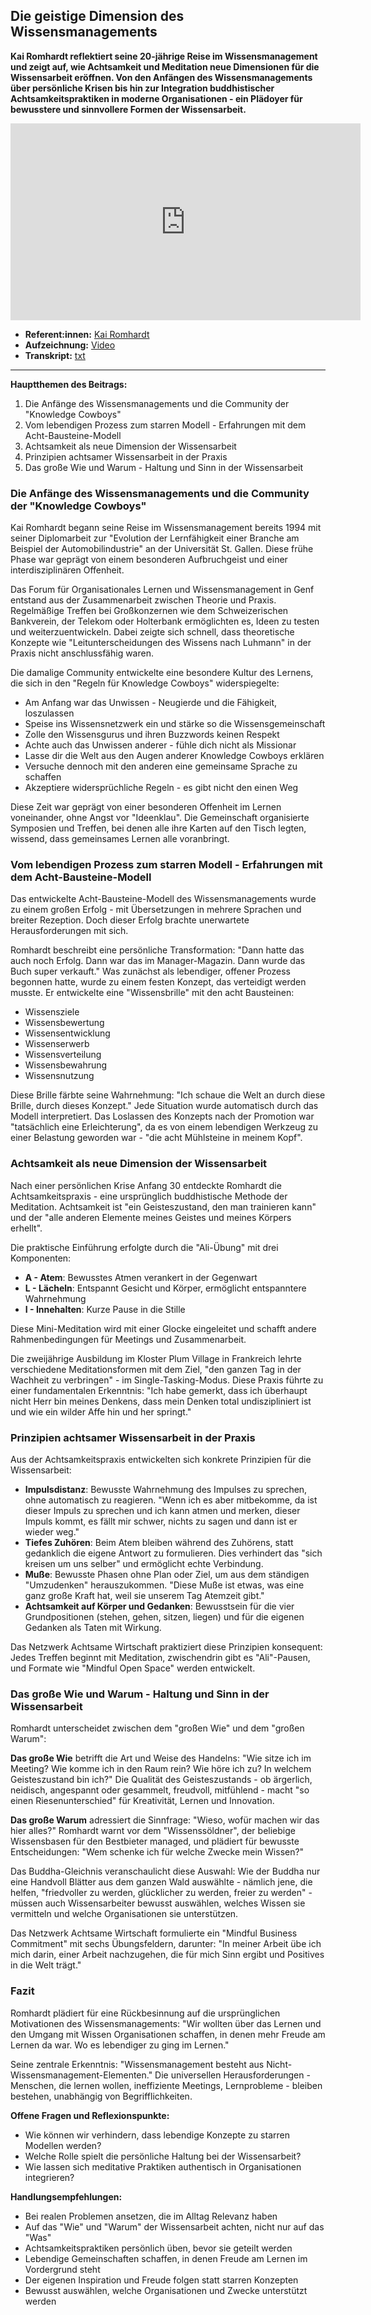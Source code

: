 ## Die geistige Dimension des Wissensmanagements

**Kai Romhardt reflektiert seine 20-jährige Reise im Wissensmanagement und zeigt auf, wie Achtsamkeit und Meditation neue Dimensionen für die Wissensarbeit eröffnen. Von den Anfängen des Wissensmanagements über persönliche Krisen bis hin zur Integration buddhistischer Achtsamkeitspraktiken in moderne Organisationen - ein Plädoyer für bewusstere und sinnvollere Formen der Wissensarbeit.**

<iframe width="560" height="315" src="https://www.youtube-nocookie.com/embed/ZVZ88y31lkc?si=W0tJsuo-Nc1j2soU" title="YouTube video player" frameborder="0" allow="accelerometer; autoplay; clipboard-write; encrypted-media; gyroscope; picture-in-picture; web-share" referrerpolicy="strict-origin-when-cross-origin" allowfullscreen></iframe>

* **Referent:innen:** [Kai Romhardt](https://www.linkedin.com/in/dr-kai-romhardt-237b64/)
* **Aufzeichnung:** [Video](https://www.youtube.com/watch?v=ZVZ88y31lkc&list=PLsDEDkLIwmRxlOVfw5CrZcOMCPSw2p8nF&index=8)
* **Transkript:** [txt](2-4-romhardt.txt)

---

**Hauptthemen des Beitrags:**

1. Die Anfänge des Wissensmanagements und die Community der "Knowledge Cowboys"
2. Vom lebendigen Prozess zum starren Modell - Erfahrungen mit dem Acht-Bausteine-Modell
3. Achtsamkeit als neue Dimension der Wissensarbeit
4. Prinzipien achtsamer Wissensarbeit in der Praxis
5. Das große Wie und Warum - Haltung und Sinn in der Wissensarbeit

### Die Anfänge des Wissensmanagements und die Community der "Knowledge Cowboys"

Kai Romhardt begann seine Reise im Wissensmanagement bereits 1994 mit seiner Diplomarbeit zur "Evolution der Lernfähigkeit einer Branche am Beispiel der Automobilindustrie" an der Universität St. Gallen. Diese frühe Phase war geprägt von einem besonderen Aufbruchgeist und einer interdisziplinären Offenheit.

Das Forum für Organisationales Lernen und Wissensmanagement in Genf entstand aus der Zusammenarbeit zwischen Theorie und Praxis. Regelmäßige Treffen bei Großkonzernen wie dem Schweizerischen Bankverein, der Telekom oder Holterbank ermöglichten es, Ideen zu testen und weiterzuentwickeln. Dabei zeigte sich schnell, dass theoretische Konzepte wie "Leitunterscheidungen des Wissens nach Luhmann" in der Praxis nicht anschlussfähig waren.

Die damalige Community entwickelte eine besondere Kultur des Lernens, die sich in den "Regeln für Knowledge Cowboys" widerspiegelte:

- Am Anfang war das Unwissen - Neugierde und die Fähigkeit, loszulassen
- Speise ins Wissensnetzwerk ein und stärke so die Wissensgemeinschaft
- Zolle den Wissensgurus und ihren Buzzwords keinen Respekt
- Achte auch das Unwissen anderer - fühle dich nicht als Missionar
- Lasse dir die Welt aus den Augen anderer Knowledge Cowboys erklären
- Versuche dennoch mit den anderen eine gemeinsame Sprache zu schaffen
- Akzeptiere widersprüchliche Regeln - es gibt nicht den einen Weg

Diese Zeit war geprägt von einer besonderen Offenheit im Lernen voneinander, ohne Angst vor "Ideenklau". Die Gemeinschaft organisierte Symposien und Treffen, bei denen alle ihre Karten auf den Tisch legten, wissend, dass gemeinsames Lernen alle voranbringt.

### Vom lebendigen Prozess zum starren Modell - Erfahrungen mit dem Acht-Bausteine-Modell

Das entwickelte Acht-Bausteine-Modell des Wissensmanagements wurde zu einem großen Erfolg - mit Übersetzungen in mehrere Sprachen und breiter Rezeption. Doch dieser Erfolg brachte unerwartete Herausforderungen mit sich.

Romhardt beschreibt eine persönliche Transformation: "Dann hatte das auch noch Erfolg. Dann war das im Manager-Magazin. Dann wurde das Buch super verkauft." Was zunächst als lebendiger, offener Prozess begonnen hatte, wurde zu einem festen Konzept, das verteidigt werden musste. Er entwickelte eine "Wissensbrille" mit den acht Bausteinen:

- Wissensziele
- Wissensbewertung  
- Wissensentwicklung
- Wissenserwerb
- Wissensverteilung
- Wissensbewahrung
- Wissensnutzung

Diese Brille färbte seine Wahrnehmung: "Ich schaue die Welt an durch diese Brille, durch dieses Konzept." Jede Situation wurde automatisch durch das Modell interpretiert. Das Loslassen des Konzepts nach der Promotion war "tatsächlich eine Erleichterung", da es von einem lebendigen Werkzeug zu einer Belastung geworden war - "die acht Mühlsteine in meinem Kopf".

### Achtsamkeit als neue Dimension der Wissensarbeit

Nach einer persönlichen Krise Anfang 30 entdeckte Romhardt die Achtsamkeitspraxis - eine ursprünglich buddhistische Methode der Meditation. Achtsamkeit ist "ein Geisteszustand, den man trainieren kann" und der "alle anderen Elemente meines Geistes und meines Körpers erhellt".

Die praktische Einführung erfolgte durch die "Ali-Übung" mit drei Komponenten:

- **A - Atem**: Bewusstes Atmen verankert in der Gegenwart
- **L - Lächeln**: Entspannt Gesicht und Körper, ermöglicht entspanntere Wahrnehmung  
- **I - Innehalten**: Kurze Pause in die Stille

Diese Mini-Meditation wird mit einer Glocke eingeleitet und schafft andere Rahmenbedingungen für Meetings und Zusammenarbeit.

Die zweijährige Ausbildung im Kloster Plum Village in Frankreich lehrte verschiedene Meditationsformen mit dem Ziel, "den ganzen Tag in der Wachheit zu verbringen" - im Single-Tasking-Modus. Diese Praxis führte zu einer fundamentalen Erkenntnis: "Ich habe gemerkt, dass ich überhaupt nicht Herr bin meines Denkens, dass mein Denken total undiszipliniert ist und wie ein wilder Affe hin und her springt."

### Prinzipien achtsamer Wissensarbeit in der Praxis

Aus der Achtsamkeitspraxis entwickelten sich konkrete Prinzipien für die Wissensarbeit:

- **Impulsdistanz**: Bewusste Wahrnehmung des Impulses zu sprechen, ohne automatisch zu reagieren. "Wenn ich es aber mitbekomme, da ist dieser Impuls zu sprechen und ich kann atmen und merken, dieser Impuls kommt, es fällt mir schwer, nichts zu sagen und dann ist er wieder weg."
- **Tiefes Zuhören**: Beim Atem bleiben während des Zuhörens, statt gedanklich die eigene Antwort zu formulieren. Dies verhindert das "sich kreisen um uns selber" und ermöglicht echte Verbindung.
- **Muße**: Bewusste Phasen ohne Plan oder Ziel, um aus dem ständigen "Umzudenken" herauszukommen. "Diese Muße ist etwas, was eine ganz große Kraft hat, weil sie unserem Tag Atemzeit gibt."
- **Achtsamkeit auf Körper und Gedanken**: Bewusstsein für die vier Grundpositionen (stehen, gehen, sitzen, liegen) und für die eigenen Gedanken als Taten mit Wirkung.

Das Netzwerk Achtsame Wirtschaft praktiziert diese Prinzipien konsequent: Jedes Treffen beginnt mit Meditation, zwischendrin gibt es "Ali"-Pausen, und Formate wie "Mindful Open Space" werden entwickelt.

### Das große Wie und Warum - Haltung und Sinn in der Wissensarbeit

Romhardt unterscheidet zwischen dem "großen Wie" und dem "großen Warum":

**Das große Wie** betrifft die Art und Weise des Handelns: "Wie sitze ich im Meeting? Wie komme ich in den Raum rein? Wie höre ich zu? In welchem Geisteszustand bin ich?" Die Qualität des Geisteszustands - ob ärgerlich, neidisch, angespannt oder gesammelt, freudvoll, mitfühlend - macht "so einen Riesenunterschied" für Kreativität, Lernen und Innovation.

**Das große Warum** adressiert die Sinnfrage: "Wieso, wofür machen wir das hier alles?" Romhardt warnt vor dem "Wissenssöldner", der beliebige Wissensbasen für den Bestbieter managed, und plädiert für bewusste Entscheidungen: "Wem schenke ich für welche Zwecke mein Wissen?"

Das Buddha-Gleichnis veranschaulicht diese Auswahl: Wie der Buddha nur eine Handvoll Blätter aus dem ganzen Wald auswählte - nämlich jene, die helfen, "friedvoller zu werden, glücklicher zu werden, freier zu werden" - müssen auch Wissensarbeiter bewusst auswählen, welches Wissen sie vermitteln und welche Organisationen sie unterstützen.

Das Netzwerk Achtsame Wirtschaft formulierte ein "Mindful Business Commitment" mit sechs Übungsfeldern, darunter: "In meiner Arbeit übe ich mich darin, einer Arbeit nachzugehen, die für mich Sinn ergibt und Positives in die Welt trägt."

### Fazit

Romhardt plädiert für eine Rückbesinnung auf die ursprünglichen Motivationen des Wissensmanagements: "Wir wollten über das Lernen und den Umgang mit Wissen Organisationen schaffen, in denen mehr Freude am Lernen da war. Wo es lebendiger zu ging im Lernen."

Seine zentrale Erkenntnis: "Wissensmanagement besteht aus Nicht-Wissensmanagement-Elementen." Die universellen Herausforderungen - Menschen, die lernen wollen, ineffiziente Meetings, Lernprobleme - bleiben bestehen, unabhängig von Begrifflichkeiten.

**Offene Fragen und Reflexionspunkte:**

- Wie können wir verhindern, dass lebendige Konzepte zu starren Modellen werden?
- Welche Rolle spielt die persönliche Haltung bei der Wissensarbeit?
- Wie lassen sich meditative Praktiken authentisch in Organisationen integrieren?

**Handlungsempfehlungen:**

- Bei realen Problemen ansetzen, die im Alltag Relevanz haben
- Auf das "Wie" und "Warum" der Wissensarbeit achten, nicht nur auf das "Was"
- Achtsamkeitspraktiken persönlich üben, bevor sie geteilt werden
- Lebendige Gemeinschaften schaffen, in denen Freude am Lernen im Vordergrund steht
- Der eigenen Inspiration und Freude folgen statt starren Konzepten
- Bewusst auswählen, welche Organisationen und Zwecke unterstützt werden
